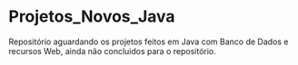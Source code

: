 # Projetos_Novos_Java
 Repositório aguardando os projetos feitos em Java
 com Banco de Dados e recursos Web, 
 ainda não concluidos para o repositório.
